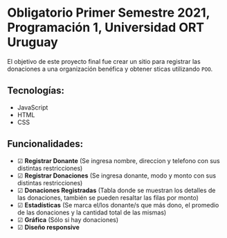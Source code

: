 # Obligatorio Primer Semestre 2021, Programación 1, Universidad ORT Uruguay

El objetivo de este proyecto final fue crear un sitio para registrar las donaciones a una organización benéfica y obtener sticas utilizando `POO`.

## Tecnologías:
- JavaScript
- HTML
- CSS

## Funcionalidades:
- &#x2611; **Registrar Donante** (Se ingresa nombre, direccion y telefono con sus distintas restricciones)
- &#x2611; **Registrar Donaciones** (Se ingresa donante, modo y monto con sus distintas restricciones)
- &#x2611; **Donaciones Registradas** (Tabla donde se muestran los detalles de las donaciones, también se pueden resaltar las filas por monto)
- &#x2611; **Estadísticas** (Se marca el/los donante/s que más dono, el promedio de las donaciones y la cantidad total de las mismas)
- &#x2611; **Gráfica** (Sólo si hay donaciones)
- &#x2611; **Diseño responsive**
